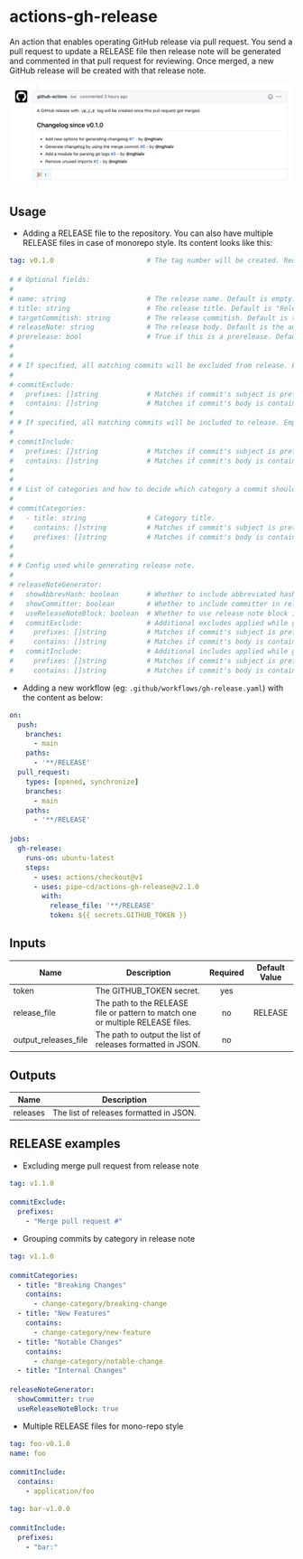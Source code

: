 # actions-gh-release

An action that enables operating GitHub release via pull request. You send a pull request to update a RELEASE file then release note will be generated and commented in that pull request for reviewing. Once merged, a new GitHub release will be created with that release note.

![](https://github.com/pipe-cd/actions-gh-release/blob/main/assets/changelog-comment.png)

## Usage

- Adding a RELEASE file to the repository. You can also have multiple RELEASE files in case of monorepo style. Its content looks like this:

``` yaml
tag: v0.1.0                       # The tag number will be created. Required.

# # Optional fields:
#
# name: string                    # The release name. Default is empty.
# title: string                   # The release title. Default is "Release ${tag}".
# targetCommitish: string         # The release commitish. Default is the merged commit.
# releaseNote: string             # The release body. Default is the auto-generated release note.
# prerelease: bool                # True if this is a prerelease. Default is false.
#
#
# # If specified, all matching commits will be excluded from release. Empty means excluding nothing.
#
# commitExclude:
#   prefixes: []string            # Matches if commit's subject is prefixed by one of the given values. Default is emtpy.
#   contains: []string            # Matches if commit's body is containing one of the given values. Default is emtpy.
#
# # If specified, all matching commits will be included to release. Empty means including alls.
#
# commitInclude:
#   prefixes: []string            # Matches if commit's subject is prefixed by one of the given values. Default is emtpy.
#   contains: []string            # Matches if commit's body is containing one of the given values. Default is emtpy.
#
#
# # List of categories and how to decide which category a commit should belong to.
#
# commitCategories:
#   - title: string               # Category title.
#     contains: []string          # Matches if commit's subject is prefixed by one of the given values. Default is emtpy.
#     prefixes: []string          # Matches if commit's body is containing one of the given values. Default is emtpy.
#
#
# # Config used while generating release note.
#
# releaseNoteGenerator:
#   showAbbrevHash: boolean       # Whether to include abbreviated hash value in release note. Default is false.
#   showCommitter: boolean        # Whether to include committer in release note. Default is true.
#   useReleaseNoteBlock: boolean  # Whether to use release note block instead of commit message. Default is false.
#   commitExclude:                # Additional excludes applied while generating release note.
#     prefixes: []string          # Matches if commit's subject is prefixed by one of the given values. Default is emtpy.
#     contains: []string          # Matches if commit's body is containing one of the given values. Default is emtpy.
#   commitInclude:                # Additional includes applied while generating release note.
#     prefixes: []string          # Matches if commit's subject is prefixed by one of the given values. Default is emtpy.
#     contains: []string          # Matches if commit's body is containing one of the given values. Default is emtpy.
```

- Adding a new workflow (eg: `.github/workflows/gh-release.yaml`) with the content as below:

```yaml
on:
  push:
    branches:    
      - main
    paths:
      - '**/RELEASE'
  pull_request:
    types: [opened, synchronize]
    branches:
      - main
    paths:
      - '**/RELEASE'

jobs:
  gh-release:
    runs-on: ubuntu-latest
    steps:
      - uses: actions/checkout@v1
      - uses: pipe-cd/actions-gh-release@v2.1.0
        with:
          release_file: '**/RELEASE'
          token: ${{ secrets.GITHUB_TOKEN }}
```

## Inputs

| Name                  | Description                                                                       | Required | Default Value |
|-----------------------|-----------------------------------------------------------------------------------|:--------:|:-------------:|
| token                 | The GITHUB_TOKEN secret.                                                          |    yes   |               |
| release_file          | The path to the RELEASE file or pattern to match one or multiple RELEASE files.   |    no    |    RELEASE    |
| output_releases_file  | The path to output the list of releases formatted in JSON.                        |    no    |               |

## Outputs

| Name            | Description                                          |
|-----------------|------------------------------------------------------|
| releases        | The list of releases formatted in JSON.              |

## RELEASE examples

- Excluding merge pull request from release note

``` yaml
tag: v1.1.0

commitExclude:
  prefixes:
    - "Merge pull request #"
```

- Grouping commits by category in release note

``` yaml
tag: v1.1.0

commitCategories:
  - title: "Breaking Changes"
    contains:
      - change-category/breaking-change
  - title: "New Features"
    contains:
      - change-category/new-feature
  - title: "Notable Changes"
    contains:
      - change-category/notable-change
  - title: "Internal Changes"

releaseNoteGenerator:
  showCommitter: true
  useReleaseNoteBlock: true
```

- Multiple RELEASE files for mono-repo style

``` yaml
tag: foo-v0.1.0
name: foo

commitInclude:
  contains:
    - application/foo
```

``` yaml
tag: bar-v1.0.0

commitInclude:
  prefixes:
    - "bar:"
```
